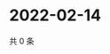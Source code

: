 # 2022-02-14

共 0 条

<!-- BEGIN WEIBO -->
<!-- 最后更新时间 Mon Feb 14 2022 18:09:22 GMT+0800 (China Standard Time) -->

<!-- END WEIBO -->
